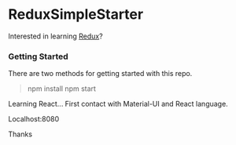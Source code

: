 # ReduxSimpleStarter

Interested in learning [Redux](https://www.udemy.com/react-redux/)?

### Getting Started

There are two methods for getting started with this repo.


> npm install
> npm start



Learning React...
First contact with Material-UI and React language.

Localhost:8080

Thanks
